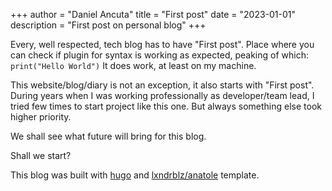 +++
author = "Daniel Ancuta"
title = "First post"
date = "2023-01-01"
description = "First post on personal blog"
+++

Every, well respected, tech blog has to have "First post". Place where you can check if plugin for syntax is working as expected, peaking of which: `print("Hello World")`
It does work, at least on my machine.

This website/blog/diary is not an exception, it also starts with "First post". During years when I was working professionally as developer/team lead, I tried few times to start project like this one.
But always something else took higher priority.

We shall see what future will bring for this blog. 

Shall we start?

This blog was built with [hugo](https://gohugo.io/) and [lxndrblz/anatole](https://github.com/lxndrblz/anatole) template.
